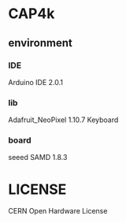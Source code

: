 # CAP4k

## environment

###  IDE 
Arduino IDE 2.0.1
### lib
Adafruit_NeoPixel 1.10.7
Keyboard
### board
seeed SAMD 1.8.3

# LICENSE
CERN Open Hardware License